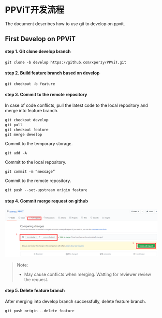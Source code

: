 # PPViT开发流程 #
The document describes how to use git to develop on ppvit.

## First Develop on PPViT

#### step 1. Git clone develop branch

```shell
git clone -b develop https://github.com/xperzy/PPViT.git
```

#### step 2. Build feature branch based on develop

```shell
git checkout -b feature
```

#### step 3. Commit to the remote repository

In case of code conflicts, pull the latest code to the local repository and merge into feature branch.

```shell
git checkout develop
git pull
git checkout feature
git merge develop
```

Commit to the temporary storage.

```shell
git add -A
```

Commit to the local repository.
```shell
git commit -m “message”
```

Commit to the remote repository.
```shell
git push --set-upstream origin feature
```

#### step 4. Commit merge request on github

![image](https://github.com/wflrz123/Document_classify/blob/master/%E5%9B%BE%E7%89%871.png)

> Note:
> - May cause conflicts when merging. Watting for reviewer review the request.

#### step 5. Delete feature branch

After merging into develop branch successfully, delete feature branch.
```shell
git push origin --delete feature
```
